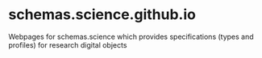 # schemas.science.github.io
Webpages for schemas.science which provides specifications (types and profiles) for research digital objects
